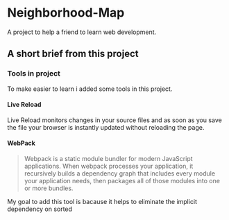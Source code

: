 # Neighborhood-Map
A project to help a friend to learn web development.

## A short brief from this project

### Tools in project
To make easier to learn i added some tools in this project.

#### Live Reload
Live Reload monitors changes in your source files and as soon as you save the file your browser is instantly updated without reloading the page.

#### WebPack
> Webpack is a static module bundler for modern JavaScript applications. When webpack processes your application, it recursively builds a dependency graph that includes every module your application needs, then packages all of those modules into one or more bundles.

My goal to add this tool is bacause it helps to eliminate the implicit dependency on sorted <script> tags in our markup. Instead of including many separate scripts we include single or few bundles using the same <script> tag.

#### Ecmascript 6 (ES6)
> ECMAScript 6, also known as ECMAScript 2015, is the latest version of the ECMAScript standard. ES6 is a significant update to the language, and the first update to the language since ES5 was standardized in 2009. Implementation of these features in major JavaScript engines is underway now.

#### Babel
Babel is a JavaScript transpiler that converts edge JavaScript into plain old ES5 JavaScript that can run in any browser (even the old ones).

It makes available all the syntactical sugar that was added to JavaScript with the new ES6 specification, including classes, fat arrows and multiline strings.

### Directory Architecture (Boilerplate structure)

- src is the folder where your source code belongs.
- dist is the folder where the webpack build is. 

We have the following list of folders in src folder
 - assets
 
   Where yours css files are
 - helpers
 
   Contains files with specific goals and that can be shared by all the system. For example googlemaps.js that manages all interactions with Google Maps. 
 - models
 
   Contains all models source file
 - viewModels
 
   Contains all viewModels source file
 - views (**I need to finish this process**)
 
   Contains all html files for each component that will be added to your index.html. 


## What you need to know to build this project.

-  You need to install [node.js](https://nodejs.org/en/). 


## How to build 

- Install  node.js
- Clone this repo
- run in terminal `npm install`
- run in terminal `npm run start:dev` ( if you want to exit type cmd + c in terminal)


